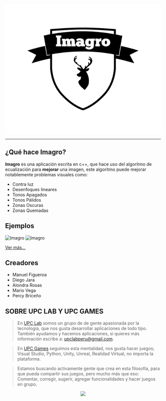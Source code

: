 <div align="center">
  <img src="https://raw.githubusercontent.com/upclab/Imagro/master/Imagro/LogoMedium.png">
</div>

---

## ¿Qué hace Imagro?
**Imagro** es una aplicación escrita en c++, que hace uso del algoritmo de ecualización para **mejorar** una imagen, este algoritmo puede mejorar notablemente problemas visuales como:
- Contra luz
- Desenfoques lineares
- Tonos Apagados
- Tonos Pálidos
- Zonas Oscuras
- Zonas Quemadas

## Ejemplos
![Imagro](https://user-images.githubusercontent.com/9372893/28496837-f9587a96-6f3a-11e7-9063-bb0963451871.PNG "Imagro")
![Imagro](https://user-images.githubusercontent.com/9372893/28496835-f94c0ba8-6f3a-11e7-88ff-90abeb800dab.PNG "Imagro")

[Ver más...](https://github.com/upclab/Imagro/issues/1)

## Creadores

- Manuel Figueroa
- Diego Jara
- Alondra Rosas
- Mario Vega
- Percy Briceño

## SOBRE UPC LAB Y UPC GAMES
> En [UPC Lab](https://github.com/upclab) somos un grupo de  de gente apasionada por la tecnología, que nos gusta desarrollar aplicaciones de todo tipo.
> También ayudamos y hacemos aplicaciones, si quieres más información escribe a: <upclabperu@gmail.com>.

> En [UPC Games](https://github.com/upcgames) seguimos esta mentalidad, nos gusta hacer juegos; Visual Studio, Python, Unity, Unreal, Realidad Virtual, no importa la plataforma.  

> Estamos buscando activamente gente que crea en esta filosofía, para que pueda compartir sus juegos, pero mucho más que eso: 
> Comentar, corregir, sugerir, agregar funcionalidades y hacer juegos en grupo.

<div align="center">
  <a href="https://github.com/upclab">
    <img src="https://cloud.githubusercontent.com/assets/9372893/16879913/501dca4a-4a78-11e6-9783-3600e0b260d8.png">
  </a>
</div>
